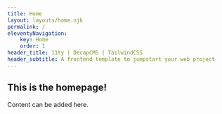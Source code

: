 ```yaml
---
title: Home
layout: layouts/home.njk
permalink: /
eleventyNavigation:
    key: Home
    order: 1
header_title: 11ty | DecapCMS | TailwindCSS
header_subtitle: A frontend template to jumpstart your web project
---
```


## This is the homepage!

Content can be added here.
